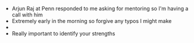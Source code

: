 - Arjun Raj at Penn responded to me asking for mentoring so I'm having a call with him
- Extremely early in the morning so forgive any typos I might make
-
- Really important to identify your strengths